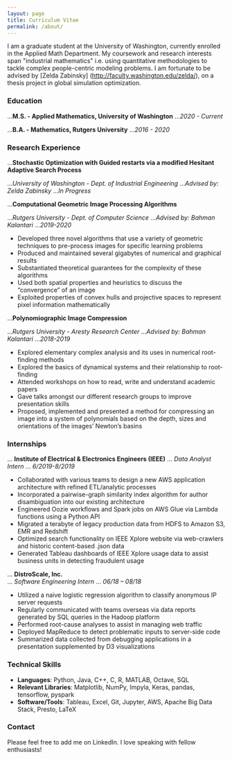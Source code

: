 ```yaml
---
layout: page
title: Curriculum Vitae
permalink: /about/
---
```



I am a graduate student at the University of Washington, currently enrolled in the Applied Math Department. My coursework and research interests span "industrial mathematics" i.e. using quantitative methodologies to tackle complex people-centric modeling problems. I am fortunate to be advised by [Zelda Zabinsky] (http://faculty.washington.edu/zelda/), on a thesis project in global simulation optimization.

### Education

...**M.S. - Applied Mathematics, University of Washington**
...*2020 - Current*

...**B.A. - Mathematics, Rutgers University**
...*2016 - 2020*

### Research Experience

...**Stochastic Optimization with Guided restarts via a modified Hesitant Adaptive Search Process**

...*University of Washington - Dept. of Industrial Engineering*
...*Advised by: Zelda Zabinsky*
...*In Progress*

...**Computational Geometric Image Processing Algorithms**

...*Rutgers University - Dept. of Computer Science*
...*Advised by: Bahman Kalantari*
...*2019-2020*

  * Developed three novel algorithms that use a variety of geometric techniques to pre-process images for specific learning problems
  * Produced and maintained several gigabytes of numerical and graphical results
  * Substantiated theoretical guarantees for the complexity of these algorithms
  * Used both spatial properties and heuristics to discuss the “convergence” of an image
  * Exploited properties of convex hulls and projective spaces to represent pixel information mathematically

...**Polynomiographic Image Compression**

...*Rutgers University - Aresty Research Center*
...*Advised by: Bahman Kalantari*
...*2018-2019*

  * Explored elementary complex analysis and its uses in numerical root-finding methods
  * Explored the basics of dynamical systems and their relationship to root-finding
  * Attended workshops on how to read, write and understand academic papers
  * Gave talks amongst our different research groups to improve presentation skills
  * Proposed, implemented and presented a method for compressing an image into a system of polynomials based on the depth, sizes and orientations of the images’ Newton’s basins

### Internships

... **Institute of Electrical & Electronics Engineers (IEEE)**
... *Data Analyst Intern*
... *6/2019-8/2019*

  * Collaborated with various teams to design a new AWS application architecture with refined ETL/analytic processes
  * Incorporated a pairwise-graph similarity index algorithm for author disambiguation into our existing architecture
  * Engineered Oozie workflows and Spark jobs on AWS Glue via Lambda functions using a Python API
  * Migrated a terabyte of legacy production data from HDFS to Amazon S3, EMR and Redshift  
  * Optimized search functionality on IEEE Xplore website via web-crawlers and historic content-based .json data
  * Generated Tableau dashboards of IEEE Xplore usage data to assist business units in detecting fraudulent usage

... **DistroScale, Inc.**	 	 	 	 	 	 	 	 	 	 	
... *Software Engineering Intern*
... *06/18 – 08/18*

  * Utilized a naive logistic regression algorithm to classify anonymous IP server requests
  * Regularly communicated with teams overseas via data reports generated by SQL queries in the Hadoop platform  
  * Performed root-cause analyses to assist in managing web traffic
  * Deployed MapReduce to detect problematic inputs to server-side code
  * Summarized data collected from debugging applications in a presentation supplemented by D3 visualizations  

### Technical Skills

  * **Languages**: Python, Java, C++, C, R, MATLAB, Octave, SQL
  * **Relevant Libraries**: Matplotlib, NumPy, Impyla, Keras, pandas, tensorflow, pyspark
  * **Software/Tools**: Tableau, Excel, Git, Jupyter, AWS, Apache Big Data Stack, Presto, LaTeX
  
### Contact

Please feel free to add me on LinkedIn. I love speaking with fellow enthusiasts!  

<!--[email@domain.com](mailto:email@domain.com)-->
